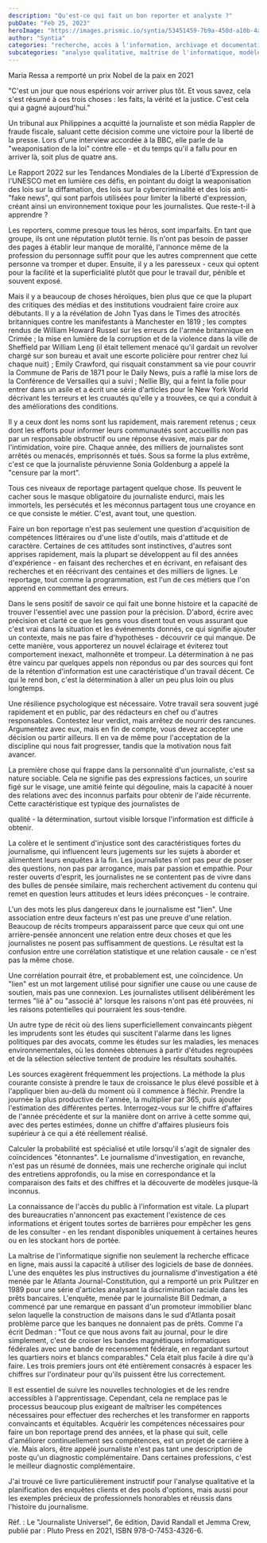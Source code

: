 ```yaml
---
description: "Qu'est-ce qui fait un bon reporter et analyste ?"
pubDate: "Feb 25, 2023"
heroImage: "https://images.prismic.io/syntia/53451459-7b9a-450d-a10b-4ad15139cc7a_128331849.jpg.jpg?auto=compress,format"
author: "Syntia"
categories: "recherche, accès à l'information, archivage et documentation"
subcategories: "analyse qualitative, maîtrise de l'informatique, modèle relationnel, niveaux de reporting, journalisme constructif, précision contextuelle"
---
```


Maria Ressa a remporté un prix Nobel de la paix en 2021

"C'est un jour que nous espérions voir arriver plus tôt. Et vous savez, cela s'est résumé à ces trois choses : les faits, la vérité et la justice. C'est cela qui a gagné aujourd'hui."

Un tribunal aux Philippines a acquitté la journaliste et son média Rappler de fraude fiscale, saluant cette décision comme une victoire pour la liberté de la presse. Lors d'une interview accordée à la BBC, elle parle de la "weaponisation de la loi" contre elle - et du temps qu'il a fallu pour en arriver là, soit plus de quatre ans.

Le Rapport 2022 sur les Tendances Mondiales de la Liberté d'Expression de l'UNESCO met en lumière ces défis, en pointant du doigt la weaponisation des lois sur la diffamation, des lois sur la cybercriminalité et des lois anti-"fake news", qui sont parfois utilisées pour limiter la liberté d'expression, créant ainsi un environnement toxique pour les journalistes. Que reste-t-il à apprendre ?

Les reporters, comme presque tous les héros, sont imparfaits. En tant que groupe, ils ont une réputation plutôt ternie. Ils n'ont pas besoin de passer des pages à établir leur manque de moralité, l'annonce même de la profession du personnage suffit pour que les autres comprennent que cette personne va tromper et duper. Ensuite, il y a les paresseux - ceux qui optent pour la facilité et la superficialité plutôt que pour le travail dur, pénible et souvent exposé.

Mais il y a beaucoup de choses héroïques, bien plus que ce que la plupart des critiques des médias et des institutions voudraient faire croire aux débutants. Il y a la révélation de John Tyas dans le Times des atrocités britanniques contre les manifestants à Manchester en 1819 ; les comptes rendus de William Howard Russel sur les erreurs de l'armée britannique en Crimée ; la mise en lumière de la corruption et de la violence dans la ville de Sheffield par William Leng (il était tellement menacé qu'il gardait un revolver chargé sur son bureau et avait une escorte policière pour rentrer chez lui chaque nuit) ; Emily Crawford, qui risquait constamment sa vie pour couvrir la Commune de Paris de 1871 pour le Daily News, puis a raflé la mise lors de la Conférence de Versailles qui a suivi ; Nellie Bly, qui a feint la folie pour entrer dans un asile et a écrit une série d'articles pour le New York World décrivant les terreurs et les cruautés qu'elle y a trouvées, ce qui a conduit à des améliorations des conditions.

Il y a ceux dont les noms sont lus rapidement, mais rarement retenus ; ceux dont les efforts pour informer leurs communautés sont accueillis non pas par un responsable obstructif ou une réponse évasive, mais par de l'intimidation, voire pire. Chaque année, des milliers de journalistes sont arrêtés ou menacés, emprisonnés et tués. Sous sa forme la plus extrême, c'est ce que la journaliste péruvienne Sonia Goldenburg a appelé la "censure par la mort".

Tous ces niveaux de reportage partagent quelque chose. Ils peuvent le cacher sous le masque obligatoire du journaliste endurci, mais les immortels, les persécutés et les méconnus partagent tous une croyance en ce que consiste le métier. C'est, avant tout, une question.

Faire un bon reportage n'est pas seulement une question d'acquisition de compétences littéraires ou d'une liste d'outils, mais d'attitude et de caractère. Certaines de ces attitudes sont instinctives, d'autres sont apprises rapidement, mais la plupart se développent au fil des années d'expérience - en faisant des recherches et en écrivant, en refaisant des recherches et en réécrivant des centaines et des milliers de lignes. Le reportage, tout comme la programmation, est l'un de ces métiers que l'on apprend en commettant des erreurs.

Dans le sens positif de savoir ce qui fait une bonne histoire et la capacité de trouver l'essentiel avec une passion pour la précision. D'abord, écrire avec précision et clarté ce que les gens vous disent tout en vous assurant que c'est vrai dans la situation et les événements donnés, ce qui signifie ajouter un contexte, mais ne pas faire d'hypothèses - découvrir ce qui manque. De cette manière, vous apporterez un nouvel éclairage et éviterez tout comportement inexact, malhonnête et trompeur. La détermination à ne pas être vaincu par quelques appels non répondus ou par des sources qui font de la rétention d'information est une caractéristique d'un travail décent. Ce qui le rend bon, c'est la détermination à aller un peu plus loin ou plus longtemps.

Une résilience psychologique est nécessaire. Votre travail sera souvent jugé rapidement et en public, par des rédacteurs en chef ou d'autres responsables. Contestez leur verdict, mais arrêtez de nourrir des rancunes. Argumentez avec eux, mais en fin de compte, vous devez accepter une décision ou partir ailleurs. Il en va de même pour l'acceptation de la discipline qui nous fait progresser, tandis que la motivation nous fait avancer.

La première chose qui frappe dans la personnalité d'un journaliste, c'est sa nature sociable. Cela ne signifie pas des expressions factices, un sourire figé sur le visage, une amitié feinte qui dégouline, mais la capacité à nouer des relations avec des inconnus parfaits pour obtenir de l'aide récurrente. Cette caractéristique est typique des journalistes de

 qualité - la détermination, surtout visible lorsque l'information est difficile à obtenir.

La colère et le sentiment d'injustice sont des caractéristiques fortes du journalisme, qui influencent leurs jugements sur les sujets à aborder et alimentent leurs enquêtes à la fin. Les journalistes n'ont pas peur de poser des questions, non pas par arrogance, mais par passion et empathie. Pour rester ouverts d'esprit, les journalistes ne se contentent pas de vivre dans des bulles de pensée similaire, mais recherchent activement du contenu qui remet en question leurs attitudes et leurs idées préconçues - le contraire.

L'un des mots les plus dangereux dans le journalisme est "lien". Une association entre deux facteurs n'est pas une preuve d'une relation. Beaucoup de récits trompeurs apparaissent parce que ceux qui ont une arrière-pensée annoncent une relation entre deux choses et que les journalistes ne posent pas suffisamment de questions. Le résultat est la confusion entre une corrélation statistique et une relation causale - ce n'est pas la même chose.

Une corrélation pourrait être, et probablement est, une coïncidence. Un "lien" est un mot largement utilisé pour signifier une cause ou une cause de soutien, mais pas une connexion. Les journalistes utilisent délibérément les termes "lié à" ou "associé à" lorsque les raisons n'ont pas été prouvées, ni les raisons potentielles qui pourraient les sous-tendre.

Un autre type de récit où des liens superficiellement convaincants piègent les imprudents sont les études qui suscitent l'alarme dans les lignes politiques par des avocats, comme les études sur les maladies, les menaces environnementales, où les données obtenues à partir d'études regroupées et de la sélection sélective tentent de produire les résultats souhaités.

Les sources exagèrent fréquemment les projections. La méthode la plus courante consiste à prendre le taux de croissance le plus élevé possible et à l'appliquer bien au-delà du moment où il commence à fléchir. Prendre la journée la plus productive de l'année, la multiplier par 365, puis ajouter l'estimation des différentes pertes. Interrogez-vous sur le chiffre d'affaires de l'année précédente et sur la manière dont on arrive à cette somme qui, avec des pertes estimées, donne un chiffre d'affaires plusieurs fois supérieur à ce qui a été réellement réalisé.

Calculer la probabilité est spécialisé et utile lorsqu'il s'agit de signaler des coïncidences "étonnantes". Le journalisme d'investigation, en revanche, n'est pas un résumé de données, mais une recherche originale qui inclut des entretiens approfondis, ou la mise en correspondance et la comparaison des faits et des chiffres et la découverte de modèles jusque-là inconnus.

La connaissance de l'accès du public à l'information est vitale. La plupart des bureaucraties n'annoncent pas exactement l'existence de ces informations et érigent toutes sortes de barrières pour empêcher les gens de les consulter - en les rendant disponibles uniquement à certaines heures ou en les stockant hors de portée.

La maîtrise de l'informatique signifie non seulement la recherche efficace en ligne, mais aussi la capacité à utiliser des logiciels de base de données. L'une des enquêtes les plus instructives du journalisme d'investigation a été menée par le Atlanta Journal-Constitution, qui a remporté un prix Pulitzer en 1989 pour une série d'articles analysant la discrimination raciale dans les prêts bancaires. L'enquête, menée par le journaliste Bill Dedman, a commencé par une remarque en passant d'un promoteur immobilier blanc selon laquelle la construction de maisons dans le sud d'Atlanta posait problème parce que les banques ne donnaient pas de prêts. Comme l'a écrit Dedman : "Tout ce que nous avons fait au journal, pour le dire simplement, c'est de croiser les bandes magnétiques informatiques fédérales avec une bande de recensement fédérale, en regardant surtout les quartiers noirs et blancs comparables." Cela était plus facile à dire qu'à faire. Les trois premiers jours ont été entièrement consacrés à espacer les chiffres sur l'ordinateur pour qu'ils puissent être lus correctement.

Il est essentiel de suivre les nouvelles technologies et de les rendre accessibles à l'apprentissage. Cependant, cela ne remplace pas le processus beaucoup plus exigeant de maîtriser les compétences nécessaires pour effectuer des recherches et les transformer en rapports convaincants et équitables. Acquérir les compétences nécessaires pour faire un bon reportage prend des années, et la phase qui suit, celle d'améliorer continuellement ses compétences, est un projet de carrière à vie. Mais alors, être appelé journaliste n'est pas tant une description de poste qu'un diagnostic complémentaire. Dans certaines professions, c'est le meilleur diagnostic complémentaire.

J'ai trouvé ce livre particulièrement instructif pour l'analyse qualitative et la planification des enquêtes clients et des pools d'options, mais aussi pour les exemples précieux de professionnels honorables et réussis dans l'histoire du journalisme.

Réf. : Le "Journaliste Universel", 6e édition, David Randall et Jemma Crew, publié par : Pluto Press en 2021, ISBN 978-0-7453-4326-6.